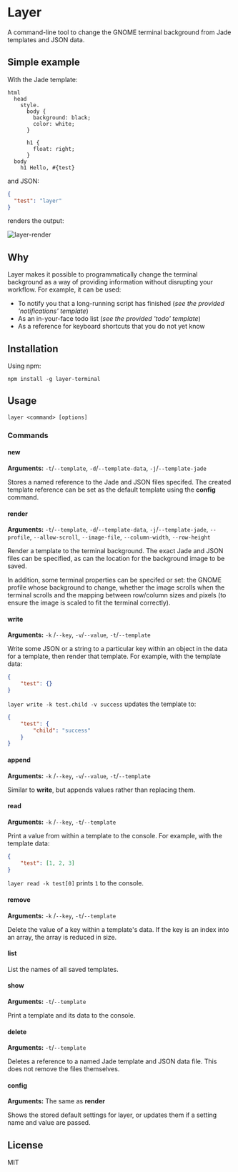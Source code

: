 # Layer

A command-line tool to change the GNOME terminal background from Jade templates
and JSON data.

## Simple example

With the Jade template:
````jade
html
  head
    style.
      body {
        background: black;
        color: white;
      }

      h1 {
        float: right;
      }
  body
    h1 Hello, #{test}
````

and JSON:
````json
{
  "test": "layer"
}
````

renders the output:

![layer-render](https://cloud.githubusercontent.com/assets/2752129/10805169/b7bc23e0-7dc3-11e5-8c7f-89b43b9c743d.png)

## Why
Layer makes it possible to programmatically change the terminal background as a
way of providing information without disrupting your workflow. For example, it
can be used:
* To notify you that a long-running script has finished (*see the provided
'notifications' template*)
* As an in-your-face todo list (*see the provided 'todo' template*)
* As a reference for keyboard shortcuts that you do not yet know

## Installation

Using npm:
```
npm install -g layer-terminal
```

## Usage
`layer <command> [options]`
### Commands
#### new
**Arguments:** `-t`/`--template`, `-d`/`--template-data`, `-j`/`--template-jade`

Stores a named reference to the Jade and JSON files specifed. The created
template reference can be set as the default template using the **config**
command.

#### render
**Arguments:** `-t`/`--template`, `-d`/`--template-data`, `-j`/`--template-jade`,
`--profile`, `--allow-scroll`, `--image-file`, `--column-width`, `--row-height`

Render a template to the terminal background. The exact Jade and JSON files can
be specified, as can the location for the background image to be saved.

In addition, some terminal properties can be specifed or set: the GNOME profile
whose background to change, whether the image scrolls when the terminal scrolls
and the mapping between row/column sizes and pixels (to ensure the image is
scaled to fit the terminal correctly).
#### write
**Arguments:** `-k` /`--key`, `-v`/`--value`, `-t`/`--template`

Write some JSON or a string to a particular key within an object in the data
for a template, then render that template. For example, with the template data:
````json
{
    "test": {}
}
````
`layer write -k test.child -v success` updates the template to:
````json
{
    "test": {
        "child": "success"
    }
}
````
#### append
**Arguments:** `-k` /`--key`, `-v`/`--value`, `-t`/`--template`

Similar to **write**, but appends values rather than replacing them.
#### read
**Arguments:** `-k` /`--key`, `-t`/`--template`

Print a value from within a template to the console. For example, with the
template data:
````json
{
    "test": [1, 2, 3]
}
````
`layer read -k test[0]` prints `1` to the console.
#### remove
**Arguments:** `-k` /`--key`, `-t`/`--template`

Delete the value of a key within a template's data. If the key is an index into
an array, the array is reduced in size.
#### list
List the names of all saved templates.
#### show
**Arguments:** `-t`/`--template`

Print a template and its data to the console.
#### delete
**Arguments:** `-t`/`--template`

Deletes a reference to a named Jade template and JSON data file. This does not
remove the files themselves.
#### config
**Arguments:** The same as **render**

Shows the stored default settings for layer, or updates them if a setting name
and value are passed.

## License

MIT